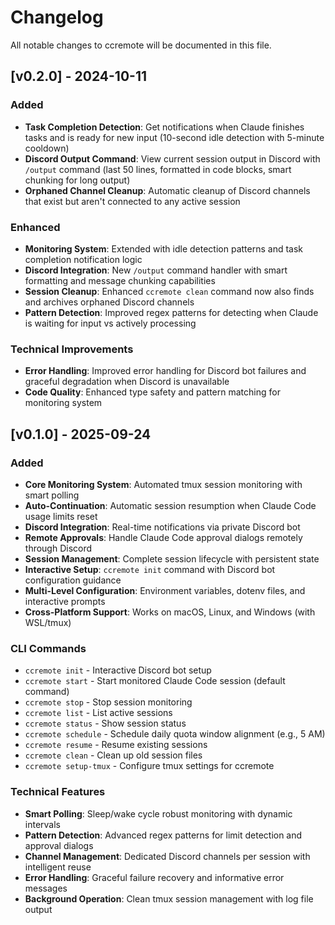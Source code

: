 # Changelog

All notable changes to ccremote will be documented in this file.

## [v0.2.0] - 2024-10-11

### Added
- **Task Completion Detection**: Get notifications when Claude finishes tasks and is ready for new input (10-second idle detection with 5-minute cooldown)
- **Discord Output Command**: View current session output in Discord with `/output` command (last 50 lines, formatted in code blocks, smart chunking for long output)
- **Orphaned Channel Cleanup**: Automatic cleanup of Discord channels that exist but aren't connected to any active session

### Enhanced
- **Monitoring System**: Extended with idle detection patterns and task completion notification logic
- **Discord Integration**: New `/output` command handler with smart formatting and message chunking capabilities
- **Session Cleanup**: Enhanced `ccremote clean` command now also finds and archives orphaned Discord channels
- **Pattern Detection**: Improved regex patterns for detecting when Claude is waiting for input vs actively processing

### Technical Improvements
- **Error Handling**: Improved error handling for Discord bot failures and graceful degradation when Discord is unavailable
- **Code Quality**: Enhanced type safety and pattern matching for monitoring system

## [v0.1.0] - 2025-09-24

### Added
- **Core Monitoring System**: Automated tmux session monitoring with smart polling
- **Auto-Continuation**: Automatic session resumption when Claude Code usage limits reset
- **Discord Integration**: Real-time notifications via private Discord bot
- **Remote Approvals**: Handle Claude Code approval dialogs remotely through Discord
- **Session Management**: Complete session lifecycle with persistent state
- **Interactive Setup**: `ccremote init` command with Discord bot configuration guidance
- **Multi-Level Configuration**: Environment variables, dotenv files, and interactive prompts
- **Cross-Platform Support**: Works on macOS, Linux, and Windows (with WSL/tmux)

### CLI Commands
- `ccremote init` - Interactive Discord bot setup
- `ccremote start` - Start monitored Claude Code session (default command)
- `ccremote stop` - Stop session monitoring
- `ccremote list` - List active sessions
- `ccremote status` - Show session status
- `ccremote schedule` - Schedule daily quota window alignment (e.g., 5 AM)
- `ccremote resume` - Resume existing sessions
- `ccremote clean` - Clean up old session files
- `ccremote setup-tmux` - Configure tmux settings for ccremote

### Technical Features
- **Smart Polling**: Sleep/wake cycle robust monitoring with dynamic intervals
- **Pattern Detection**: Advanced regex patterns for limit detection and approval dialogs
- **Channel Management**: Dedicated Discord channels per session with intelligent reuse
- **Error Handling**: Graceful failure recovery and informative error messages
- **Background Operation**: Clean tmux session management with log file output